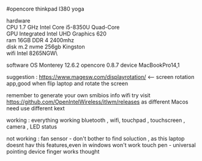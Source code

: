 
#opencore thinkpad l380 yoga


hardware\
CPU  1.7 GHz Intel Core i5-8350U Quad-Core\
GPU  Integrated Intel UHD Graphics 620\
ram  16GB DDR 4 2400mhz\
disk  m.2 nvme 256gb Kingston\
wifi  Intel 8265NGW\

software
OS  Monterey 12.6.2
opencore 0.8.7
device  MacBookPro14,1

suggestion : 
https://www.magesw.com/displayrotation/  <-- screen rotation app,good when flip laptop and rotate the screen


remember to generate your own smibios info
wifi try visit https://github.com/OpenIntelWireless/itlwm/releases as different Macos need use different kext

working :
everything working bluetooth , wifi, touchpad , touchscreen , camera , LED status 

not working :
fan sensor  - don't bother to find soluction , as this laptop doesnt hav this features,even in windows won't work
touch pen - universal pointing device finger works thought
